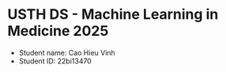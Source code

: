 USTH DS - Machine Learning in Medicine 2025
===============================================

- Student name: Cao Hieu Vinh
- Student ID: 22bi13470


